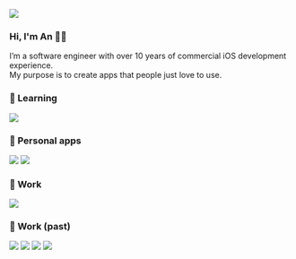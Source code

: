 ![](https://media0.giphy.com/media/Wj7lNjMNDxSmc/giphy.gif)

### Hi, I'm An 👋🏼

I’m a software engineer with over 10 years of commercial iOS development experience.<br>
My purpose is to create apps that people just love to use. 

### 🧐 Learning

<a href="https://developer.apple.com/xcode/swiftui/"><img src="https://developer.apple.com/assets/elements/icons/swiftui/swiftui-64x64.png"></a>

### 🌱 Personal apps

<a href="https://apps.apple.com/gb/app/make-it-big/id479282584"><img src="https://is1-ssl.mzstatic.com/image/thumb/Purple118/v4/1e/06/c5/1e06c510-f2b5-537d-e8e1-d058a2ec755f/AppIcon-0-1x_U007emarketing-0-0-GLES2_U002c0-512MB-sRGB-0-0-0-85-220-0-0-0-7.png/64x0w.png"></a>
<a href="https://apps.apple.com/gb/app/battery-level-portal/id1458111693"><img src="https://is3-ssl.mzstatic.com/image/thumb/Purple113/v4/28/66/8d/28668db4-9ee9-04df-8646-765a707e8572/AppIcon-0-1x_U007emarketing-0-0-GLES2_U002c0-512MB-sRGB-0-0-0-85-220-0-0-0-5.png/64x0w.png"></a>

### 🌳 Work

<a href="https://apps.apple.com/gb/app/argos/id370371087"><img src="https://is3-ssl.mzstatic.com/image/thumb/Purple113/v4/3f/96/0b/3f960b00-809a-f2b0-c68e-5d8511bbb024/AppIcon-0-0-1x_U007emarketing-0-0-0-7-0-0-sRGB-0-0-0-GLES2_U002c0-512MB-85-220-0-0.png/64x0w.png"></a>

### 🌲 Work (past)

<a href="https://apps.apple.com/gb/app/sainsburys-groceries/id1086056964"><img src="https://is5-ssl.mzstatic.com/image/thumb/Purple123/v4/87/38/eb/8738eb57-5334-c4b7-c907-1bd832475c9e/AppIcon-0-0-1x_U007emarketing-0-0-0-7-0-0-sRGB-0-0-0-GLES2_U002c0-512MB-85-220-0-0.png/64x0w.png"></a>
<a href="https://apps.apple.com/au/app/commbank/id310251202"><img src="https://is3-ssl.mzstatic.com/image/thumb/Purple124/v4/b0/93/e9/b093e907-b7f0-8e43-d1ca-71abccb03eea/AppIcon-0-0-1x_U007emarketing-0-0-0-10-0-0-sRGB-0-0-0-GLES2_U002c0-512MB-85-220-0-0.png/64x0w.png"></a>
<a href="https://apps.apple.com/au/app/commbank-property/id375054462"><img src="https://is5-ssl.mzstatic.com/image/thumb/Purple113/v4/a6/16/15/a616154c-9b87-befa-b2bc-a499eb30a9fe/AppIcon-0-1x_U007emarketing-0-0-85-220-0-5.png/64x0w.png"></a>
<a href="https://apps.apple.com/au/app/mobile-lister/id444418897"><img src="https://is4-ssl.mzstatic.com/image/thumb/Purple5/v4/74/80/9b/74809b27-4664-2c7d-00a4-aea094824b0c/mzl.dzmbishb.png/64x0w.png"></a>
